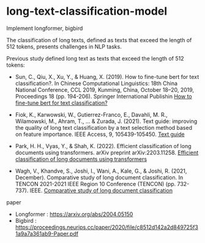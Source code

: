 # long-text-classification-model
Implement longformer, bigbird

The classification of long texts, defined as texts that exceed the length of 512 tokens, presents challenges in NLP tasks. 

Previous study defined long text as texts that exceed the length of 512 tokens: 
* Sun, C., Qiu, X., Xu, Y., & Huang, X. (2019). How to fine-tune bert for text classification?. In Chinese Computational Linguistics: 18th China National Conference, CCL 2019, Kunming, China, October 18–20, 2019, Proceedings 18 (pp. 194-206). Springer International Publishin
  [How to fine-tune bert for text classification?](https://arxiv.org/abs/1905.05583)


* Fiok, K., Karwowski, W., Gutierrez-Franco, E., Davahli, M. R., Wilamowski, M., Ahram, T., ... & Zurada, J. (2021). Text guide: improving the quality of long text classification by a text selection method based on feature importance. IEEE Access, 9, 105439-105450.
[Text guide](https://ieeexplore.ieee.org/document/9494560)
  
* Park, H. H., Vyas, Y., & Shah, K. (2022). Efficient classification of long documents using transformers. arXiv preprint arXiv:2203.11258.
[Efficient classification of long documents using transformers](https://arxiv.org/abs/2203.11258)

  
* Wagh, V., Khandve, S., Joshi, I., Wani, A., Kale, G., & Joshi, R. (2021, December). Comparative study of long document classification. In TENCON 2021-2021 IEEE Region 10 Conference (TENCON) (pp. 732-737). IEEE.
[Comparative study of long document classification](https://ieeexplore.ieee.org/iel7/9707139/9707180/09707465.pdf)


paper 
* Longformer : https://arxiv.org/abs/2004.05150
* Bigbird : https://proceedings.neurips.cc/paper/2020/file/c8512d142a2d849725f31a9a7a361ab9-Paper.pdf
